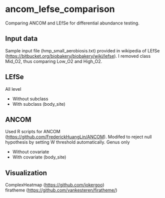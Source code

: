 # ancom_lefse_comparison
Comparing ANCOM and LEfSe for differential abundance testing.

## Input data
Sample input file (hmp_small_aerobiosis.txt) provided in wikipedia of LEfSe (https://bitbucket.org/biobakery/biobakery/wiki/lefse). I removed class Mid_O2, thus comparing Low_O2 and High_O2.

## LEfSe
All level
- Without subclass
- With subclass (body_site)

## ANCOM
Used R scripts for ANCOM (https://github.com/FrederickHuangLin/ANCOM).
Modifed to reject null hypothesis by setting W threshold automatically.
Genus only
- Without covariate
- With covariate (body_site)

## Visualization
ComplexHeatmap (https://github.com/jokergoo)  
firatheme (https://github.com/vankesteren/firatheme/)

